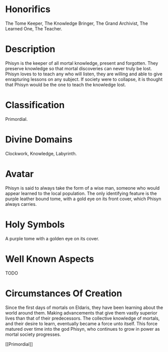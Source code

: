 # Honorifics
The Tome Keeper, The Knowledge Bringer, The Grand Archivist, The Learned One, The Teacher.

# Description
Phisyn is the keeper of all mortal knowledge, present and forgotten. They preserve knowledge so that mortal discoveries can never truly be lost. Phisyn loves to to teach any who will listen, they are willing and able to give enrapturing lessons on any subject. If society were to collapse, it is thought that Phisyn would be the one to teach the knowledge lost.

# Classification
Primordial.

# Divine Domains
Clockwork, Knowledge, Labyrinth.

# Avatar
Phisyn is said to always take the form of a wise man, someone who would appear learned to the local population. The only identifying feature is the purple leather bound tome, with a gold eye on its front cover, which Phisyn always carries.

# Holy Symbols
A purple tome with a golden eye on its cover.

# Well Known Aspects
TODO

# Circumstances Of Creation
Since the first days of mortals on Eldaris, they have been learning about the world around them. Making advancements that give them vastly superior lives than that of their predecessors. The collective knowledge of mortals, and their desire to learn, eventually became a force unto itself. This force matured over time into the god Phisyn, who continues to grow in power as mortal society progresses.

[[Primordial]]